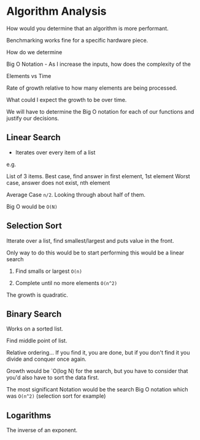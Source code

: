 # Algorithm Analysis

How would you determine that an algorithm is more performant.

Benchmarking works fine for a specific hardware piece.

How do we determine

Big O Notation - As I increase the inputs, how does the complexity of the

Elements vs Time

Rate of growth relative to how many elements are being processed.

What could I expect the growth to be over time.

We will have to determine the Big O notation for each of our functions and justify our decisions.

## Linear Search

- Iterates over every item of a list

e.g.

List of 3 items.
Best case, find answer in first element, 1st element
Worst case, answer does not exist, nth element

Average Case `n/2`. Looking through about half of them.

Big O would be `O(N)`

## Selection Sort

Itterate over a list, find smallest/largest and puts value in the front.

Only way to do this would be to start performing this would be a linear search

1. Find smalls or largest `O(n)`

2. Complete until no more elements `O(n^2)`

The growth is quadratic.

## Binary Search

Works on a sorted list.

Find middle point of list.

Relative ordering... If you find it, you are done, but if you don't find it you divide and conquer once again.

Growth would be `O(log N) for the search, but you have to consider that you'd also have to sort the data first.

The most significant Notation would be the search Big O notation which was `O(n^2)` (selection sort for example)

## Logarithms

The inverse of an exponent.
